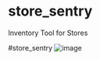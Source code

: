 # store_sentry
Inventory Tool for Stores

#store_sentry
![image](https://github.com/ikeicg/store_sentry/assets/125681815/58315d82-bc1b-48af-a3e7-5f6d61c724fc)
